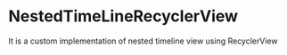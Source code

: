 # NestedTimeLineRecyclerView
It is a custom implementation of nested timeline view using RecyclerView
